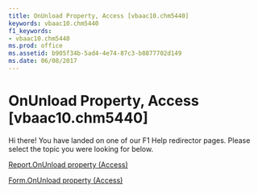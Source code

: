 ```yaml
---
title: OnUnload Property, Access [vbaac10.chm5440]
keywords: vbaac10.chm5440
f1_keywords:
- vbaac10.chm5440
ms.prod: office
ms.assetid: b905f34b-5ad4-4e74-87c3-b8877702d149
ms.date: 06/08/2017
---
```



# OnUnload Property, Access [vbaac10.chm5440]

Hi there! You have landed on one of our F1 Help redirector pages. Please select the topic you were looking for below.

[Report.OnUnload property (Access)](http://msdn.microsoft.com/library/0ebc34b7-3541-4d35-fc9b-ac0feb41b873%28Office.15%29.aspx)

[Form.OnUnload property (Access)](http://msdn.microsoft.com/library/70544311-921c-a610-6fbe-bd3bbef0a6a5%28Office.15%29.aspx)


